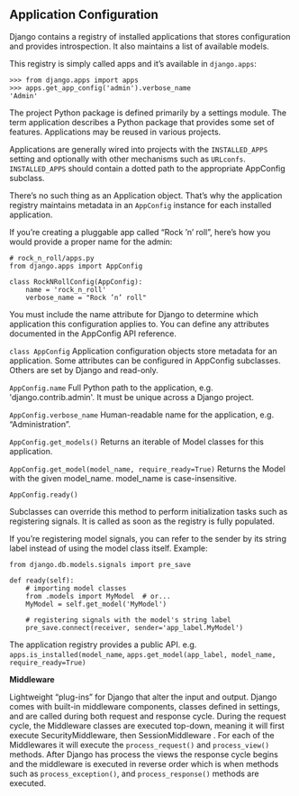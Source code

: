 Application Configuration
-------------------------

Django contains a registry of installed applications that stores configuration and provides introspection. It also maintains a list of available models.

This registry is simply called apps and it’s available in `django.apps`:

    >>> from django.apps import apps
    >>> apps.get_app_config('admin').verbose_name
    'Admin'

The project Python package is defined primarily by a settings module. The term application describes a Python package that provides some set of features. Applications may be reused in various projects.

Applications are generally wired into projects with the `INSTALLED_APPS` setting and optionally with other mechanisms such as `URLconfs`.
`INSTALLED_APPS` should contain a dotted path to the appropriate AppConfig subclass.

There’s no such thing as an Application object.  That’s why the application registry maintains metadata in an `AppConfig` instance for each installed application.

If you’re creating a pluggable app called “Rock ’n’ roll”, here’s how you would provide a proper name for the admin:

    # rock_n_roll/apps.py
    from django.apps import AppConfig

    class RockNRollConfig(AppConfig):
        name = 'rock_n_roll'
        verbose_name = "Rock ’n’ roll"

You must include the name attribute for Django to determine which application this configuration applies to. You can define any attributes documented in the AppConfig API reference.


`class AppConfig` Application configuration objects store metadata for an application. Some attributes can be configured in AppConfig subclasses. Others are set by Django and read-only.

`AppConfig.name`  Full Python path to the application, e.g. 'django.contrib.admin'. It must be unique across a Django project.

`AppConfig.verbose_name` Human-readable name for the application, e.g. “Administration”.

`AppConfig.get_models()` Returns an iterable of Model classes for this application.

`AppConfig.get_model(model_name, require_ready=True)` Returns the Model with the given model_name. model_name is case-insensitive.

`AppConfig.ready()`

Subclasses can override this method to perform initialization tasks such as registering signals. It is called as soon as the registry is fully populated.

If you’re registering model signals, you can refer to the sender by its string label instead of using the model class itself. Example:

    from django.db.models.signals import pre_save

    def ready(self):
        # importing model classes
        from .models import MyModel  # or...
        MyModel = self.get_model('MyModel')

        # registering signals with the model's string label
        pre_save.connect(receiver, sender='app_label.MyModel')

The application registry provides a public API. e.g. `apps.is_installed(model_name`, `apps.get_model(app_label, model_name, require_ready=True)`

**Middleware**

Lightweight “plug-ins” for Django that alter the input and output. Django comes with built-in middleware components, classes defined in settings, and are called during both request and response cycle. During the request cycle, the Middleware classes are executed top-down, meaning it will first execute SecurityMiddleware, then SessionMiddleware . For each of the Middlewares it will execute the `process_request()` and `process_view()` methods.
After Django has process the views the response cycle begins and the middleware is executed in reverse order which is when methods such as `process_exception()`, and `process_response()` methods are executed.



